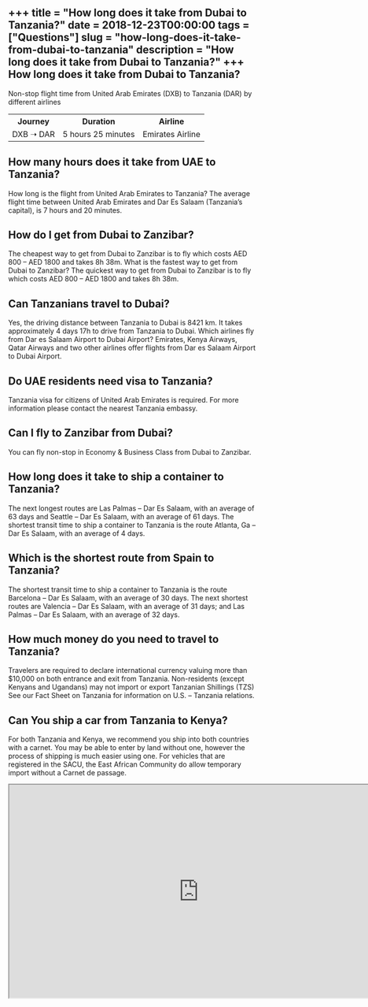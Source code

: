 +++
title = "How long does it take from Dubai to Tanzania?"
date = 2018-12-23T00:00:00
tags = ["Questions"]
slug = "how-long-does-it-take-from-dubai-to-tanzania"
description = "How long does it take from Dubai to Tanzania?"
+++
How long does it take from Dubai to Tanzania?
---------------------------------------------

Non-stop flight time from United Arab Emirates (DXB) to Tanzania (DAR) by different airlines

<table><tr><th>Journey</th><th>Duration</th><th>Airline</th></tr><tr><td>DXB ➝ DAR</td><td>5 hours 25 minutes</td><td>Emirates Airline</td></tr></table>

How many hours does it take from UAE to Tanzania?
-------------------------------------------------

How long is the flight from United Arab Emirates to Tanzania? The average flight time between United Arab Emirates and Dar Es Salaam (Tanzania’s capital), is 7 hours and 20 minutes.

How do I get from Dubai to Zanzibar?
------------------------------------

The cheapest way to get from Dubai to Zanzibar is to fly which costs AED 800 – AED 1800 and takes 8h 38m. What is the fastest way to get from Dubai to Zanzibar? The quickest way to get from Dubai to Zanzibar is to fly which costs AED 800 – AED 1800 and takes 8h 38m.

Can Tanzanians travel to Dubai?
-------------------------------

Yes, the driving distance between Tanzania to Dubai is 8421 km. It takes approximately 4 days 17h to drive from Tanzania to Dubai. Which airlines fly from Dar es Salaam Airport to Dubai Airport? Emirates, Kenya Airways, Qatar Airways and two other airlines offer flights from Dar es Salaam Airport to Dubai Airport.

Do UAE residents need visa to Tanzania?
---------------------------------------

Tanzania visa for citizens of United Arab Emirates is required. For more information please contact the nearest Tanzania embassy.

Can I fly to Zanzibar from Dubai?
---------------------------------

You can fly non-stop in Economy &amp; Business Class from Dubai to Zanzibar.

How long does it take to ship a container to Tanzania?
------------------------------------------------------

The next longest routes are Las Palmas – Dar Es Salaam, with an average of 63 days and Seattle – Dar Es Salaam, with an average of 61 days. The shortest transit time to ship a container to Tanzania is the route Atlanta, Ga – Dar Es Salaam, with an average of 4 days.

Which is the shortest route from Spain to Tanzania?
---------------------------------------------------

The shortest transit time to ship a container to Tanzania is the route Barcelona – Dar Es Salaam, with an average of 30 days. The next shortest routes are Valencia – Dar Es Salaam, with an average of 31 days; and Las Palmas – Dar Es Salaam, with an average of 32 days.

How much money do you need to travel to Tanzania?
-------------------------------------------------

Travelers are required to declare international currency valuing more than $10,000 on both entrance and exit from Tanzania. Non-residents (except Kenyans and Ugandans) may not import or export Tanzanian Shillings (TZS) See our Fact Sheet on Tanzania for information on U.S. – Tanzania relations.

Can You ship a car from Tanzania to Kenya?
------------------------------------------

For both Tanzania and Kenya, we recommend you ship into both countries with a carnet. You may be able to enter by land without one, however the process of shipping is much easier using one. For vehicles that are registered in the SACU, the East African Community do allow temporary import without a Carnet de passage.

<iframe allow="accelerometer; autoplay; clipboard-write; encrypted-media; gyroscope; picture-in-picture" allowfullscreen="" class="__youtube_prefs__  epyt-is-override  no-lazyload" data-no-lazy="1" data-origheight="433" data-origwidth="770" data-skipgform_ajax_framebjll="" height="433" id="_ytid_55357" loading="lazy" src="https://www.youtube.com/embed/qpjJTSWZ9Uo?enablejsapi=1&autoplay=0&cc_load_policy=0&cc_lang_pref=&iv_load_policy=1&loop=0&modestbranding=0&rel=1&fs=1&playsinline=0&autohide=2&theme=dark&color=red&controls=1&" title="YouTube player" width="770"></iframe>